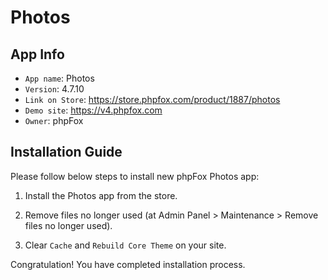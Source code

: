 # Photos

## App Info

- `App name`: Photos
- `Version`: 4.7.10
- `Link on Store`: https://store.phpfox.com/product/1887/photos
- `Demo site`: https://v4.phpfox.com
- `Owner`: phpFox

## Installation Guide

Please follow below steps to install new phpFox Photos app:

1. Install the Photos app from the store.

2. Remove files no longer used (at Admin Panel > Maintenance > Remove files no longer used).

3. Clear `Cache` and `Rebuild Core Theme` on your site.

Congratulation! You have completed installation process.
